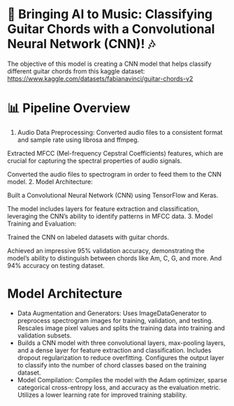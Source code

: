 # 🎸 Bringing AI to Music: Classifying Guitar Chords with a Convolutional Neural Network (CNN)! 🎶
The objective of this model is creating a CNN model that helps classify different guitar chords from this kaggle dataset: https://www.kaggle.com/datasets/fabianavinci/guitar-chords-v2

# 📊 Pipeline Overview
1. Audio Data Preprocessing:
Converted audio files to a consistent format and sample rate using librosa and ffmpeg.

Extracted MFCC (Mel-frequency Cepstral Coefficients) features, which are crucial for capturing the spectral properties of audio signals.

Converted the audio files to spectrogram in order to feed them to the CNN model.
2. Model Architecture:
   
Built a Convolutional Neural Network (CNN) using TensorFlow and Keras.

The model includes layers for feature extraction and classification, leveraging the CNN’s ability to identify patterns in MFCC data.
3. Model Training and Evaluation:

Trained the CNN on labeled datasets with guitar chords.

Achieved an impressive 95% validation accuracy, demonstrating the model’s ability to distinguish between chords like Am, C, G, and more. And 94% accuracy on testing dataset.

# Model Architecture
- Data Augmentation and Generators:
   Uses ImageDataGenerator to preprocess spectrogram images for training, validation, and testing.
   Rescales image pixel values and splits the training data into training and validation subsets.
- Builds a CNN model with three convolutional layers, max-pooling layers, and a dense layer for feature extraction and classification.
   Includes dropout regularization to reduce overfitting.
   Configures the output layer to classify into the number of chord classes based on the training dataset.
- Model Compilation:
   Compiles the model with the Adam optimizer, sparse categorical cross-entropy loss, and accuracy as the evaluation metric.
   Utilizes a lower learning rate for improved training stability.
